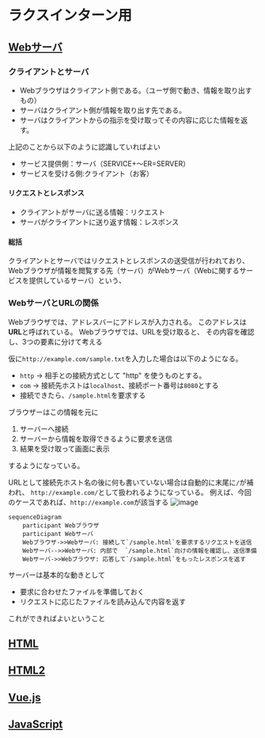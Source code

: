 # ラクスインターン用
## [Webサーバ](https://eng-entrance.com/web-server-mechanism)
### クライアントとサーバ
- Webブラウザはクライアント側である。（ユーザ側で動き、情報を取り出すもの）
- サーバはクライアント側が情報を取り出す先である。
- サーバはクライアントからの指示を受け取ってその内容に応じた情報を返す。

上記のことから以下のように認識していればよい
- サービス提供側：サーバ（SERVICE+～ER=SERVER）
- サービスを受ける側:クライアント（お客）

#### リクエストとレスポンス
- クライアントがサーバに送る情報：リクエスト
- サーバがクライアントに送り返す情報：レスポンス

#### 総括
クライアントとサーバではリクエストとレスポンスの送受信が行われており、
Webブラウザが情報を閲覧する先（サーバ）がWebサーバ（Webに関するサービスを提供しているサーバ）という、

### WebサーバとURLの関係
Webブラウザでは、アドレスバーにアドレスが入力される。
このアドレスは**URL**と呼ばれている。
Webブラウザでは、URLを受け取ると、
その内容を確認し、3つの要素に分けて考える

仮に`http://example.com/sample.txt`を入力した場合は以下のようになる。
- `http` → 相手との接続方式として "http" を使うものとする。
-  `com` → 接続先ホストは`localhost`、接続ポート番号は`8080`とする
- 接続できたら、`/sample.html`を要求する


ブラウザーはこの情報を元に
1. サーバーへ接続
2. サーバーから情報を取得できるように要求を送信
3. 結果を受け取って画面に表示

するようになっている。

URLとして接続先ホスト名の後に何も書いていない場合は自動的に末尾に`/`が補われ、
`http://example.com/`として扱われるようになっている。 例えば、今回のケースであれば、`http://example.com`が該当する
![image](https://github.com/Tiamat-KIT/Tiamat-RAKUSIntern/assets/100649020/f07348ad-7fdf-436b-bfd3-1beb8f66202c)

```mermaid
sequenceDiagram
    participant Webブラウザ
    participant Webサーバ
    Webブラウザ->>Webサーバ: 接続して`/sample.html`を要求するリクエストを送信
    Webサーバ-->>Webサーバ: 内部で  `/sample.html`向けの情報を確認し、送信準備
    Webサーバ->>Webブラウザ: 応答して`/sample.html`をもったレスポンスを返す
```
サーバーは基本的な動きとして
- 要求に合わせたファイルを準備しておく
- リクエストに応じたファイルを読み込んで内容を返す

これができればよいということ

## [HTML](https://magazine.techacademy.jp/magazine/4843)
## [HTML2](https://magazine.techacademy.jp/magazine/4808)
## [Vue.js](https://reffect.co.jp/vue/beginner-vue/)
## [JavaScript](https://jsprimer.net/basic/introduction/)
